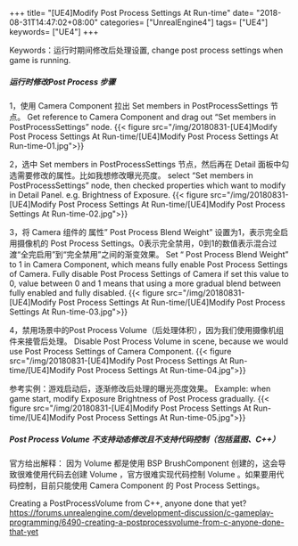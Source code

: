 +++
title= "[UE4]Modify Post Process Settings At Run-time"
date= "2018-08-31T14:47:02+08:00"
categories= ["UnrealEngine4"]
tags= ["UE4"]
keywords= ["UE4"]
+++

Keywords：运行时期间修改后处理设置,  change post process settings when game is running.

##### 运行时修改Post Process 步骤

1，使用 Camera Component 拉出 Set members in PostProcessSettings 节点。
Get reference to Camera Component and drag out “Set members in PostProcessSettings” node.
{{< figure src="/img/20180831-[UE4]Modify Post Process Settings At Run-time/[UE4]Modify Post Process Settings At Run-time-01.jpg">}}

2，选中  Set members in PostProcessSettings 节点，然后再在 Detail 面板中勾选需要修改的属性。比如我想修改曝光亮度。
select “Set members in PostProcessSettings” node, then checked properties which want to modify in Detail Panel. e.g. Brightness of Exposure.
{{< figure src="/img/20180831-[UE4]Modify Post Process Settings At Run-time/[UE4]Modify Post Process Settings At Run-time-02.jpg">}}

3，将 Camera 组件的 属性” Post Process Blend Weight” 设置为1，表示完全启用摄像机的 Post Process Settings。0表示完全禁用，0到1的数值表示混合过渡“全完启用”到“完全禁用”之间的渐变效果。
Set “ Post Process Blend Weight” to 1 in Camera Component, which means fully enable Post Process Settings of Camera. Fully disable Post Process Settings of Camera if set this value to 0, value between 0 and 1 means that using a more gradual blend between fully enabled and fully disabled.
{{< figure src="/img/20180831-[UE4]Modify Post Process Settings At Run-time/[UE4]Modify Post Process Settings At Run-time-03.jpg">}}

4，禁用场景中的Post Process Volume（后处理体积），因为我们使用摄像机组件来接管后处理。
Disable Post Process Volume in scene, because we would use Post Process Settings of Camera Component.
{{< figure src="/img/20180831-[UE4]Modify Post Process Settings At Run-time/[UE4]Modify Post Process Settings At Run-time-04.jpg">}}

参考实例：游戏启动后，逐渐修改后处理的曝光亮度效果。
Example: when game start, modify Exposure Brightness of Post Process gradually.
{{< figure src="/img/20180831-[UE4]Modify Post Process Settings At Run-time/[UE4]Modify Post Process Settings At Run-time-05.jpg">}}

##### Post Process Volume 不支持动态修改且不支持代码控制（包括蓝图、C++）
官方给出解释：
因为 Volume 都是使用 BSP BrushComponent 创建的，这会导致很难使用代码去创建 Volume ，官方很难实现代码控制 Volume 。如果要用代码控制，目前只能使用 Camera Component 的 Post Process Settings。

Creating a PostProcessVolume from C++, anyone done that yet?
https://forums.unrealengine.com/development-discussion/c-gameplay-programming/6490-creating-a-postprocessvolume-from-c-anyone-done-that-yet

